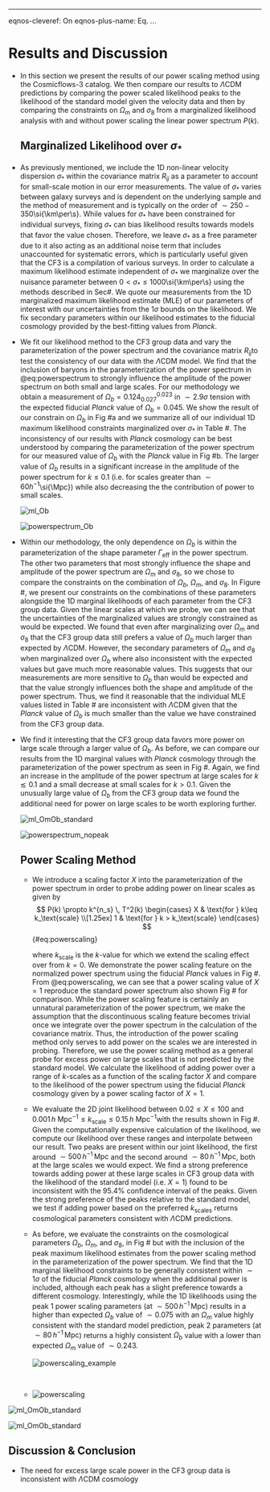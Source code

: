 

------

eqnos-cleveref: On
eqnos-plus-name: Eq.
...



# Results and Discussion

- In this section we present the results of our power scaling method using the Cosmicflows-3 catalog. We then compare our results to $\Lambda\text{CDM}$ predictions by comparing the power scaled likelihood peaks to the likelihood of the standard model given the velocity data and then by comparing the constraints on $\Omega_m$ and $\sigma_8$ from a marginalized likelihood analysis with and without power scaling the linear power spectrum $P(k)$.

  ## Marginalized Likelihood over $\sigma_*$

- As previously mentioned, we include the 1D non-linear velocity dispersion $\sigma_*$  within the covariance matrix $R_{ij}$ as a parameter to account for small-scale motion in our error measurements. The value of $\sigma_*$ varies between galaxy surveys and is dependent on the underlying sample and the method of measurement and is typically on the order of $\sim 250-350$\si{\km\per\s}. While values for $\sigma_*$ have been constrained for individual surveys, fixing $\sigma_*$ can bias likelihood results towards models that favor the value chosen. Therefore, we leave $\sigma_*$ as a free parameter due to it also acting as an additional noise term that includes unaccounted for systematic errors, which is particularly useful given that the CF3 is a compilation of various surveys. In order to calculate a maximum likelihood estimate independent of $\sigma_*$ we marginalize over the nuisance parameter between $0 < \sigma_* \leq 1000$\si{\km\per\s} using the methods described in Sec#. We quote our measurements from the 1D marginalized maximum likelihood estimate (MLE) of our parameters of interest with our uncertainties from the $1\sigma$ bounds on the likelihood. We fix secondary parameters within our likelihood estimates to the fiducial cosmology provided by the best-fitting values from _Planck_.

- We fit our likelihood method to the CF3 group data and vary the parameterization of the power spectrum and the covariance matrix $R_{ij}$to test the consistency of our data with the $\Lambda\text{CDM}$ model. We find that the inclusion of baryons in the parameterization of the power spectrum in @eq:powerspectrum to strongly influence the amplitude of the power spectrum on both small and large scales. For our methodology we obtain a measurement of $\Omega_b =  0.124_{0.027}^{0.023}$ in $\sim 2.9\sigma$  tension with the expected fiducial _Planck_ value of $\Omega_b = 0.045$. We show the result of our constrain on $\Omega_b$ in Fig #a and we summarize all of our individual 1D maximum likelihood constraints marginalized over $\sigma_*$ in Table #. The inconsistency of our results with _Planck_ cosmology can be best understood by comparing the parameterization of the power spectrum for our measured value of $\Omega_b$ with the _Planck_ value in Fig #b. The larger value of $\Omega_b$ results in a significant increase in the amplitude of the power spectrum for $k\leq 0.1$ (i.e. for scales greater than $\sim 60 h^{-1}$\si{\Mpc}) while also decreasing the the contribution of power to small scales.

  ![ml_Ob](/home/kdbarajas/GitHub/cosmology-thesis/images/ml_Ob.png)

  ![powerspectrum_Ob](/home/kdbarajas/GitHub/cosmology-thesis/images/powerspectrum_Ob.png)

- Within our methodology, the only dependence on $\Omega_b$ is within the parameterization of the shape parameter $\Gamma_\text{eff}$ in the power spectrum. The other two parameters that most strongly influence the shape and amplitude of the power spectrum are $\Omega_m$ and $\sigma_8$, so we chose to compare the constraints on the combination of $\Omega_b$, $\Omega_m$, and $\sigma_8$. In Figure #, we present our constraints on the combinations of these parameters alongside the 1D marginal likelihoods of each parameter from the CF3 group data. Given the linear scales at which we probe, we can see that the uncertainties of the marginalized values are strongly constrained as would be expected. We found that even after marginalizing over $\Omega_m$ and $\sigma_8$ that the CF3 group data still prefers a value of $\Omega_b$ much larger than expected by $\Lambda\text{CDM}$. However, the secondary parameters of $\Omega_m$ and $\sigma_8$ when marginalized over $\Omega_b$ where also inconsistent with the expected values but gave much more reasonable values. This suggests that our measurements are more sensitive to $\Omega_b$ than would be expected and that the value strongly influences both the shape and amplitude of the power spectrum. Thus, we find it reasonable that the individual MLE values listed in Table # are inconsistent with $\Lambda\text{CDM}$ given that the _Planck_ value of $\Omega_b$ is much smaller than the value we have constrained from the CF3 group data. 

- We find it interesting that the CF3 group data favors more power on large scale through a larger value of $\Omega_b$. As before, we can compare our results from the 1D marginal values with _Planck_ cosmology through the parameterization of the power spectrum as seen in Fig #. Again, we find an increase in the amplitude of the power spectrum at large scales for $k \lesssim 0.1$ and a small decrease at small scales for $k > 0.1$. Given the unusually large value of $\Omega_b$ from the CF3 group data we found the additional need for power on large scales to be worth exploring further.

  ![ml_OmOb_standard](../images/likelihood_std.png)

  ![powerspectrum_nopeak](/home/kdbarajas/GitHub/cosmology-thesis/images/powerspectrum_nopeak.png)


  ## Power Scaling Method

  - We introduce a scaling factor $X$ into the parameterization of the power spectrum in order to probe adding power on linear scales as given by
    $$
    P(k) \propto k^{n_s} \, T^2(k)
    \begin{cases}
    X  & \text{for } k\leq k_\text{scale} \\[1.25ex]
    1 & \text{for } k > k_\text{scale}
    \end{cases}
    $$
    {#eq:powerscaling}

    where $k_\text{scale}$ is the $k$-value for which we extend the scaling effect over from $k=0$. We demonstrate the power scaling feature on the normalized power spectrum using the fiducial _Planck_ values in Fig #. From @eq:powerscaling, we can see that a power scaling value of $X = 1$ reproduce the standard power spectrum also shown Fig # for comparison. While the power scaling feature is certainly an unnatural parameterization of the power spectrum, we make the assumption that the discontinuous scaling feature becomes trivial once we integrate over the power spectrum in the calculation of the covariance matrix. Thus, the introduction of the power scaling method only serves to add power on the scales we are interested in probing. Therefore, we use the power scaling method as a general probe for excess power on large scales that is not predicted by the standard model. We calculate the likelihood of adding power over a range of $k$-scales as a function of the scaling factor $X$ and compare to the likelihood of the power spectrum using the fiducial _Planck_ cosmology given by a power scaling factor of $X = 1$.

  - We evaluate the 2D joint likelihood between $0.02 \leq X \leq 100​$ and $0.001 \, h \: \text{Mpc}^{-1} \leq k_\text{scale} \leq 0.15 \, h \: \text{Mpc}^{-1}​$ with the results shown in Fig #. Given the computationally expensive calculation of the likelihood, we compute our likelihood over these ranges and interpolate between our result. Two peaks are present within our joint likelihood, the first around $\sim 500 \, h^{-1} \, \text{Mpc}​$ and the second around $\sim 80 \, h^{-1} \, \text{Mpc}​$, both at the large scales we would expect. We find a strong preference towards adding power at these large scales in CF3 group data with the likelihood of the standard model (i.e. $X = 1​$) found to be inconsistent with the $95.4\%​$ confidence interval of the peaks. Given the strong preference of the peaks relative to the standard model, we test if adding power based on the preferred $k_\text{scales}​$ returns cosmological parameters consistent with  $\Lambda \text{CDM}​$ predictions.

  - As before, we evaluate the constraints on the cosmological parameters $\Omega_b$, $\Omega_m$, and $\sigma_8$, in Fig # but with the inclusion of the peak maximum likelihood estimates from the power scaling method in the parameterization of the power spectrum. We find that the 1D marginal likelihood constraints to be generally consistent within $\sim 1 \sigma$ of the fiducial _Planck_ cosmology when the additional power is included, although each peak has a slight preference towards a different cosmology. Interestingly, while the 1D likelihoods using the peak 1 power scaling parameters (at $\sim 500 \, h^{-1} \, \text{Mpc}$) results in a higher than expected $\Omega_b$ value of $\sim 0.075$ with an $\Omega_m$ value highly consistent with the standard model prediction, peak 2 parameters (at $\sim 80 \, h^{-1} \, \text{Mpc}$) returns a highly consistent $\Omega_b$ value with a lower than expected $\Omega_m$ value of $\sim 0.243$.

    ![powerscaling_example](/home/kdbarajas/GitHub/cosmology-thesis/images/powerscaling_example.png)

    ​

  - ![powerscaling](../images/powerscaling.png)

![ml_OmOb_standard](../images/likelihood_peak1.png)

![ml_OmOb_standard](../images/likelihood_peak2.png)

## Discussion & Conclusion

- The need for excess large scale power in the CF3 group data is inconsistent with $\Lambda \text{CDM}$ cosmology 

​

​

